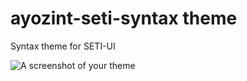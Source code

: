 # ayozint-seti-syntax theme

Syntax theme for SETI-UI

![A screenshot of your theme](http://i66.tinypic.com/55l851.png)
